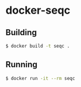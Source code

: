 # docker-seqc

## Building

```bash
$ docker build -t seqc .
```

## Running

```bash
$ docker run -it --rm seqc
```
